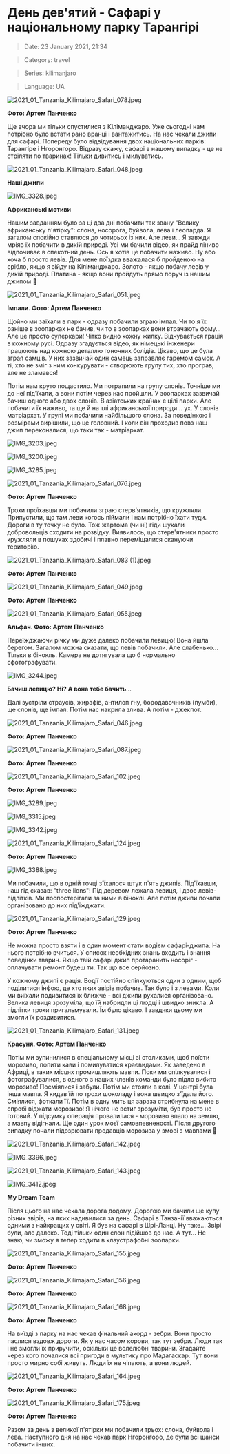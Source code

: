 # День дев'ятий - Сафарі у національному парку Тарангірі

> Date: 23 January 2021, 21:34

> Category: travel

> Series: kilimanjaro

> Language: UA

![2021_01_Tanzania_Kilimajaro_Safari_078.jpeg](https://res.craft.do/user/full/b5a256f3-51ff-c8e5-10fe-9343b6a0451d/doc/50D32B75-8D3B-48EE-8D6F-F407917BDF2F/3C6535CD-3253-460E-8154-6A04903B0BFE_2/tlpQgZqCTjRPbLxDRNK56PBgXfYh1nJNYViI4e2ofX8z/2021_01_Tanzania_Kilimajaro_Safari_078.jpeg)

**Фото: Артем Панченко**

Ще вчора ми тільки спустилися з Кіліманджаро. Уже сьогодні нам потрібно було встати рано вранці і вантажитись. На нас чекали джипи для сафарі. Попереду було відвідування двох національних парків: Тарангіре і Нгоронгоро. Відразу скажу, сафарі в нашому випадку - це не стріляти по тваринах! Тільки дивитись і милуватись.

![2021_01_Tanzania_Kilimajaro_Safari_048.jpeg](https://res.craft.do/user/full/b5a256f3-51ff-c8e5-10fe-9343b6a0451d/doc/50D32B75-8D3B-48EE-8D6F-F407917BDF2F/83105317-952D-465F-94F8-0362823D1C80_2/BDKuaVdjesrydKoiDgVxjoMBUr6M3dfSj9iBcmVBkk0z/2021_01_Tanzania_Kilimajaro_Safari_048.jpeg)

**Наші джипи**

![IMG_3328.jpeg](https://res.craft.do/user/full/b5a256f3-51ff-c8e5-10fe-9343b6a0451d/doc/50D32B75-8D3B-48EE-8D6F-F407917BDF2F/037F82C7-7819-46F3-88C8-2A05E6946530_2/yg0n0trFpmuyc0xffegL8lfIWCyTEdoFzLdikrKMlGcz/IMG_3328.jpeg)

**Африканські мотиви**

Нашим завданням було за ці два дні побачити так звану "Велику африканську п'ятірку": слона, носорога, буйвола, лева і леопарда. Я загалом спокійно ставлюся до чотирьох із них. Але леви... Я завжди мріяв їх побачити в дикій природі. Усі ми бачили відео, як прайд ліниво відпочиває в спекотний день. Ось я хотів це побачити наживо. Ну або хоча б просто левів. Для мене поїздка вважалася б пройденою на срібло, якщо я зійду на Кіліманджаро. Золото - якщо побачу левів у дикій природі. Платина - якщо вони пройдуть прямо поруч із нашим джипом 🤞

![2021_01_Tanzania_Kilimajaro_Safari_051.jpeg](https://res.craft.do/user/full/b5a256f3-51ff-c8e5-10fe-9343b6a0451d/doc/50D32B75-8D3B-48EE-8D6F-F407917BDF2F/8D0964C5-F857-4AE7-953D-FBBC1F06FFD2_2/5clyuxExe7a2NUg30masL4tYHyn9vSmAuryeYJnmOJEz/2021_01_Tanzania_Kilimajaro_Safari_051.jpeg)

**Імпали. Фото: Артем Панченко**

Щойно ми заїхали в парк - одразу побачили зграю імпал. Чи то я їх раніше в зоопарках не бачив, чи то в зоопарках вони втрачають фому... Але це просто суперкари! Чітко видно кожну жилку. Відчувається грація в кожному русі. Одразу згадується відео, як німецькі інженери працюють над кожною деталлю гоночних болідів. Цікаво, що це була зграя самців. У них зазвичай один самець заправляє гаремом самок. А ті, хто не зміг з ним конкурувати - створюють групу тих, хто програв, але не зламався!

Потім нам круто пощастило. Ми потрапили на групу слонів. Точніше ми до неї під'їхали, а вони потім через нас пройшли. У зоопарках зазвичай бачиш одного або двох слонів. В азіатських країнах є цілі парки. Але побачити їх наживо, та ще й на тлі африканської природи... ух. У слонів матріархат. У групі ми побачили найбільшого слона. За поведінкою і розмірами вирішили, що це головний. І коли він проходив повз наш джип переконалися, що таки так - матріархат.

![IMG_3203.jpeg](https://res.craft.do/user/full/b5a256f3-51ff-c8e5-10fe-9343b6a0451d/41102257-6EF3-4BF1-9494-7B31816CBEEC_2/DkALKVqbwkLqksxKAJxbVbddlYAUYj5kw3SYheTVyxYz/IMG_3203.jpeg)

![IMG_3200.jpeg](https://res.craft.do/user/full/b5a256f3-51ff-c8e5-10fe-9343b6a0451d/89F1F25F-FC0F-4393-BD9B-5DA778E9AFCC_2/OpoAi0JJlxilS8AqCyey6iD9skC8euINHpVOuAWANk8z/IMG_3200.jpeg)

![IMG_3285.jpeg](https://res.craft.do/user/full/b5a256f3-51ff-c8e5-10fe-9343b6a0451d/F82A3FF6-6DEF-45D4-A998-3851B405ED78_2/VYUIWLVOG8NZd4c2yslu38ueAKdMCa7pbboBLymAmrwz/IMG_3285.jpeg)

![2021_01_Tanzania_Kilimajaro_Safari_076.jpeg](https://res.craft.do/user/full/b5a256f3-51ff-c8e5-10fe-9343b6a0451d/doc/50D32B75-8D3B-48EE-8D6F-F407917BDF2F/5F7F1CE3-3F4B-441A-867C-A2ACAC1D2CFE_2/ShdGxFtY0gRwN5zC8yZ1y4ieysd5K5UakNGcMNzYl5gz/2021_01_Tanzania_Kilimajaro_Safari_076.jpeg)

**Фото: Артем Панченко**

Трохи проїхавши ми побачили зграю стерв'ятників, що кружляли. Припустили, що там леви когось піймали і нам потрібно їхати туди. Дороги в ту точку не було. Тож жартома (чи ні) гіди шукали добровольців сходити на розвідку. Виявилось, що стерв'ятники просто кружляли в пошуках здобичі і плавно переміщалися скануючи територію.

![2021_01_Tanzania_Kilimajaro_Safari_083 (1).jpeg](https://res.craft.do/user/full/b5a256f3-51ff-c8e5-10fe-9343b6a0451d/doc/50D32B75-8D3B-48EE-8D6F-F407917BDF2F/8DEE813D-B9D5-4B83-B1A2-2E81B7DFCE82_2/eljxxffSsD9Poc6TxtbdlCHmdCQdswBxClyok4FGyRsz/2021_01_Tanzania_Kilimajaro_Safari_083%201.jpeg)

**Фото: Артем Панченко**

![2021_01_Tanzania_Kilimajaro_Safari_049.jpeg](https://res.craft.do/user/full/b5a256f3-51ff-c8e5-10fe-9343b6a0451d/doc/50D32B75-8D3B-48EE-8D6F-F407917BDF2F/07712A70-562E-4171-80C5-44D27B9D7B07_2/zadOPAjdVyVG3PBxoxAOuxkfga790rONMNFvJfZfI5Ez/2021_01_Tanzania_Kilimajaro_Safari_049.jpeg)

**Фото: Артем Панченко**

![2021_01_Tanzania_Kilimajaro_Safari_055.jpeg](https://res.craft.do/user/full/b5a256f3-51ff-c8e5-10fe-9343b6a0451d/doc/50D32B75-8D3B-48EE-8D6F-F407917BDF2F/A5DC7EF3-462A-4686-A46E-F1F9B7F46FC7_2/baUigqiiTPGHLGbbGhjaeHdBqrR447O6zqxe1jlAAO4z/2021_01_Tanzania_Kilimajaro_Safari_055.jpeg)

**Альфач. Фото: Артем Панченко**

Переїжджаючи річку ми дуже далеко побачили левицю! Вона йшла берегом. Загалом можна сказати, що левів побачили. Але слабенько… Тільки в бінокль. Камера не дотягувала що б нормально сфотографувати.

![IMG_3244.jpeg](https://res.craft.do/user/full/b5a256f3-51ff-c8e5-10fe-9343b6a0451d/doc/50D32B75-8D3B-48EE-8D6F-F407917BDF2F/BC4D6586-CD87-43DA-9CEC-04BA6AFA9E9A_2/t8A013aRuORH7wLpAifTtVxV4zo2JfFjxAOXHxz3VJYz/IMG_3244.jpeg)

**Бачиш левицю? Ні? А вона тебе бачить**…

Далі зустріли страусів, жирафів, антилоп гну, бородавочників (пумби), ще слонів, ще імпал. Потім нас накрила злива. А потім - джекпот.

![2021_01_Tanzania_Kilimajaro_Safari_046.jpeg](https://res.craft.do/user/full/b5a256f3-51ff-c8e5-10fe-9343b6a0451d/doc/50D32B75-8D3B-48EE-8D6F-F407917BDF2F/145CB204-AFE2-41AF-BA5F-74A751B03C0D_2/xlFfKcFpzxJh8YDtgRdcclfy8yvwLh48HEYAhPN58JMz/2021_01_Tanzania_Kilimajaro_Safari_046.jpeg)

**Фото: Артем Панченко**

![2021_01_Tanzania_Kilimajaro_Safari_087.jpeg](https://res.craft.do/user/full/b5a256f3-51ff-c8e5-10fe-9343b6a0451d/doc/50D32B75-8D3B-48EE-8D6F-F407917BDF2F/D5FB626E-9CB3-40EB-BDA9-848CDDBB6B4B_2/Ixe2Vtue1LAeCcvErbNle7DdjZipQriCkyqGpaqesDYz/2021_01_Tanzania_Kilimajaro_Safari_087.jpeg)

**Фото: Артем Панченко**

![2021_01_Tanzania_Kilimajaro_Safari_102.jpeg](https://res.craft.do/user/full/b5a256f3-51ff-c8e5-10fe-9343b6a0451d/doc/50D32B75-8D3B-48EE-8D6F-F407917BDF2F/62860021-9DC4-4B02-9093-044402CE7889_2/y3NyOGxCXSgZU6HYKxEFKkvzv97JdkkRGnBcRgUXdfIz/2021_01_Tanzania_Kilimajaro_Safari_102.jpeg)

**Фото: Артем Панченко**

![IMG_3289.jpeg](https://res.craft.do/user/full/b5a256f3-51ff-c8e5-10fe-9343b6a0451d/doc/50D32B75-8D3B-48EE-8D6F-F407917BDF2F/25301A51-9871-438A-8513-9A7881A05662_2/rcpn5dtUNeio2TjdriKxkARtwQvGo4VOKo0mGC0RMuYz/IMG_3289.jpeg)

![IMG_3315.jpeg](https://res.craft.do/user/full/b5a256f3-51ff-c8e5-10fe-9343b6a0451d/doc/50D32B75-8D3B-48EE-8D6F-F407917BDF2F/30D745FB-8AE4-41FB-8B0C-E126612EE56A_2/ctyGV0IBkqhJxfcc9CSBIylQls4A94JtL46CJ2kxo1Iz/IMG_3315.jpeg)

![IMG_3342.jpeg](https://res.craft.do/user/full/b5a256f3-51ff-c8e5-10fe-9343b6a0451d/doc/50D32B75-8D3B-48EE-8D6F-F407917BDF2F/0CA02D31-7F53-443D-B589-12F198216453_2/i569vbytypTU5ECxif21tH9EQtxxxQFscQtolZiyCPgz/IMG_3342.jpeg)

![2021_01_Tanzania_Kilimajaro_Safari_124.jpeg](https://res.craft.do/user/full/b5a256f3-51ff-c8e5-10fe-9343b6a0451d/doc/50D32B75-8D3B-48EE-8D6F-F407917BDF2F/B206A1D8-8950-4943-A838-89907BD38D81_2/DQyCFWU79uy0S2XHPtEu4a6TEU4AkMOB6ZmrbSx1XG8z/2021_01_Tanzania_Kilimajaro_Safari_124.jpeg)

**Фото: Артем Панченко**

![IMG_3388.jpeg](https://res.craft.do/user/full/b5a256f3-51ff-c8e5-10fe-9343b6a0451d/doc/50D32B75-8D3B-48EE-8D6F-F407917BDF2F/74BC2699-9159-4DB9-943B-672E88E3BFC5_2/oP5GenqHAnxUIKAHw3X4OX1ky7zDrBQb2xbOxntWsdoz/IMG_3388.jpeg)

Ми побачили, що в одній точці з'їхалося штук п'ять джипів. Під'їхавши, наш гід сказав: "three lions"! Під деревом лежала левиця, і двоє левів-підлітків. Ми поспостерігали за ними в біноклі. Але потім джипи почали організовано до них під'їжджати.

![2021_01_Tanzania_Kilimajaro_Safari_129.jpeg](https://res.craft.do/user/full/b5a256f3-51ff-c8e5-10fe-9343b6a0451d/doc/50D32B75-8D3B-48EE-8D6F-F407917BDF2F/BD064B73-8D4B-4365-B900-A78E6B10ECF1_2/0zko56vXr6TOlB1WKs1w5xs3gUh0bNZz2iFPF3iaRvMz/2021_01_Tanzania_Kilimajaro_Safari_129.jpeg)

**Фото: Артем Панченко**

Не можна просто взяти і в один момент стати водієм сафарі-джипа. На нього потрібно вчиться. У список необхідних знань входить і знання поведінки тварин. Якщо твій сафарі джип протаранить носоріг - оплачувати ремонт будеш ти. Так що все серйозно.

У кожному джипі є рація. Водії постійно спілкуються один з одним, щоб поділитися інфою, де хто яких звірів побачив. Так було і з левами. Коли ми виїхали подивитися їх ближче - всі джипи рухалися організовано. Велика левиця зрозуміла, що їй набридли ці людці і швидко зникла. А підлітки трохи пригальмували. Їм було цікаво. І завдяки цьому ми змогли їх роздивитися.

![2021_01_Tanzania_Kilimajaro_Safari_131.jpeg](https://res.craft.do/user/full/b5a256f3-51ff-c8e5-10fe-9343b6a0451d/doc/50D32B75-8D3B-48EE-8D6F-F407917BDF2F/783325A6-44CF-423D-A3DC-EC3C93B7D826_2/A9ytmAaOlGLAcByK8YRnN0MqD3whsybqCLks3VgY298z/2021_01_Tanzania_Kilimajaro_Safari_131.jpeg)

**Красуня. Фото: Артем Панченко**

Потім ми зупинилися в спеціальному місці зі столиками, щоб поїсти морозиво, попити кави і помилуватися краєвидами. Як заведено в Африці, в таких місцях промишляють мавпи. Поки ми спілкувалися і фотографувалися, в одного з наших членів команди було підло вибито морозиво! Посміялися і забули. Потім ми стояли в колі. У центрі була інша мавпа. Я кидав їй по трохи шоколаду і вона швидко з'їдала його. Сміялися, фоткали її. Потім в одну мить ця зараза стрибнула на мене в спробі віджати морозиво! Я нічого не встиг зрозуміти, був просто не готовий. У підсумку операція провалилася - морозиво впало на землю, а мавпу відігнали. Ще один урок моєї самовпевненості. Після другого випадку почали підозрювати продавців морозива у змові з мавпами 🙂

![2021_01_Tanzania_Kilimajaro_Safari_142.jpeg](https://res.craft.do/user/full/b5a256f3-51ff-c8e5-10fe-9343b6a0451d/doc/50D32B75-8D3B-48EE-8D6F-F407917BDF2F/364EB868-6734-4C3B-A3CA-0E093FD05D7F_2/pnDfzKyHxqT2Od71YO0jfUblCdwHxeSAbr0N8ymamhEz/2021_01_Tanzania_Kilimajaro_Safari_142.jpeg)

![IMG_3396.jpeg](https://res.craft.do/user/full/b5a256f3-51ff-c8e5-10fe-9343b6a0451d/doc/50D32B75-8D3B-48EE-8D6F-F407917BDF2F/0A2B778D-7404-4376-A90F-68F4CC321724_2/WDxI3IKp3pIVrALdkU0SyOaaSVTSd3JpiHq0RnmsqqIz/IMG_3396.jpeg)

![2021_01_Tanzania_Kilimajaro_Safari_143.jpeg](https://res.craft.do/user/full/b5a256f3-51ff-c8e5-10fe-9343b6a0451d/doc/50D32B75-8D3B-48EE-8D6F-F407917BDF2F/6B3066D5-7B20-41D9-84FD-97D534111ACE_2/rSCkGMydCMlZYsVFM80VREmS08Q4jmOLGuWxyeDNaEgz/2021_01_Tanzania_Kilimajaro_Safari_143.jpeg)

![IMG_3412.jpeg](https://res.craft.do/user/full/b5a256f3-51ff-c8e5-10fe-9343b6a0451d/doc/50D32B75-8D3B-48EE-8D6F-F407917BDF2F/1BC44BBB-0CEC-4384-94BE-A9E5091FA5CB_2/vBNOSUifZnwSP4JdyUffSW8ViGXalyBxL6d2hECUV7Az/IMG_3412.jpeg)

**My Dream Team**

Після цього на нас чекала дорога додому. Дорогою ми бачили ще купу різних звірів, на яких надивилися за день. Сафарі в Танзанії вважаються одними з найкращих у світі. Я був на сафарі в Шрі-Ланці. Ну таке... Звірі були, але далеко. Тоді тільки один слон підійшов до нас. А тут... Не знаю, чи зможу я тепер ходити в клаустрафобні зоопарки.

![2021_01_Tanzania_Kilimajaro_Safari_155.jpeg](https://res.craft.do/user/full/b5a256f3-51ff-c8e5-10fe-9343b6a0451d/doc/50D32B75-8D3B-48EE-8D6F-F407917BDF2F/D90E1DF0-3770-470D-ABDC-96D09AD85704_2/f50PDQFwZTpIyNywGwrEcnxiDhogRA93amzOJw0oYnkz/2021_01_Tanzania_Kilimajaro_Safari_155.jpeg)

**Фото: Артем Панченко**

![2021_01_Tanzania_Kilimajaro_Safari_156.jpeg](https://res.craft.do/user/full/b5a256f3-51ff-c8e5-10fe-9343b6a0451d/doc/50D32B75-8D3B-48EE-8D6F-F407917BDF2F/BD9059EC-008E-4F1B-A42D-9BF446F48069_2/sabxxIpN6p0XIUAeVHBsQV63bWnRtDABlD8F6taxNvIz/2021_01_Tanzania_Kilimajaro_Safari_156.jpeg)

**Фото: Артем Панченко**

![2021_01_Tanzania_Kilimajaro_Safari_168.jpeg](https://res.craft.do/user/full/b5a256f3-51ff-c8e5-10fe-9343b6a0451d/doc/50D32B75-8D3B-48EE-8D6F-F407917BDF2F/4065BF0D-A69D-4FD6-ABF2-BCDCFE83FBB4_2/EolaSxPxe1pMPjWIH6zoXFiqxn8Ohwqi63lOUhuLlKIz/2021_01_Tanzania_Kilimajaro_Safari_168.jpeg)

**Фото: Артем Панченко**

На виїзді з парку на нас чекав фінальний акорд - зебри. Вони просто паслися вздовж дороги. Як у нас часом корови, так тут зебри. Люди так і не змогли їх приручити, оскільки це волелюбні тварини. Згадайте через кого почалися всі пригоди в мультику про Мадагаскар. Тут вони просто мирно собі живуть. Люди їх не чіпають, а вони людей.

![2021_01_Tanzania_Kilimajaro_Safari_164.jpeg](https://res.craft.do/user/full/b5a256f3-51ff-c8e5-10fe-9343b6a0451d/doc/50D32B75-8D3B-48EE-8D6F-F407917BDF2F/53658CBB-201E-45F5-BFCD-AB7FF7061D3A_2/dZsyPFCicCWmq0Zuo7uWpFGk2QoNs1ExWiX3sZZauW8z/2021_01_Tanzania_Kilimajaro_Safari_164.jpeg)

**Фото: Артем Панченко**

![2021_01_Tanzania_Kilimajaro_Safari_175.jpeg](https://res.craft.do/user/full/b5a256f3-51ff-c8e5-10fe-9343b6a0451d/doc/50D32B75-8D3B-48EE-8D6F-F407917BDF2F/C98FD202-78BE-4E9C-8A72-984391431F92_2/QXo4K9vl44Gc9dzWxr1RhUwpFBcyy5yXhdcwnSGwUB0z/2021_01_Tanzania_Kilimajaro_Safari_175.jpeg)

**Фото: Артем Панченко**

Разом за день з великої п'ятірки ми побачили трьох: слона, буйвола і лева. Наступного дня на нас чекав парк Нгоронгоро, де були всі шанси побачити інших.

